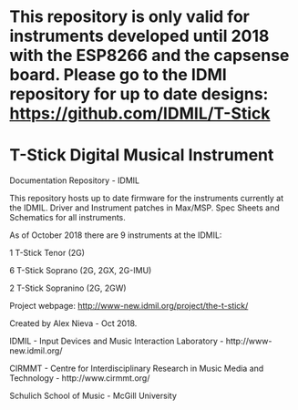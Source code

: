 # This repository is only valid for instruments developed until 2018 with the ESP8266 and the capsense board. Please go to the IDMI repository for up to date designs: https://github.com/IDMIL/T-Stick
# T-Stick Digital Musical Instrument

Documentation Repository - IDMIL

This repository hosts up to date firmware for the instruments currently 
at the IDMIL. Driver and Instrument patches in Max/MSP. Spec Sheets and 
Schematics for all instruments.

As of October 2018 there are 9 instruments at the IDMIL:

1 T-Stick Tenor (2G)

6 T-Stick Soprano (2G, 2GX, 2G-IMU)

2 T-Stick Sopranino (2G, 2GW)

Project webpage: http://www-new.idmil.org/project/the-t-stick/

Created by Alex Nieva - Oct 2018.

<p>IDMIL - Input Devices and Music Interaction Laboratory - http://www-new.idmil.org/</p> 
<p>CIRMMT - Centre for Interdisciplinary Research in Music Media and Technology - http://www.cirmmt.org/</p>
<p>Schulich School of Music - McGill University</p>
